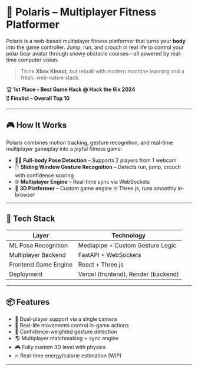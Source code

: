 # 🐾 Polaris – Multiplayer Fitness Platformer

Polaris is a web-based multiplayer fitness platformer that turns your **body** into the game controller. Jump, run, and crouch in real life to control your polar bear avatar through snowy obstacle courses—all powered by real-time computer vision.

> Think **Xbox Kinect**, but rebuilt with modern machine learning and a fresh, web-native stack.

🏆 **1st Place – Best Game Hack @ Hack the 6ix 2024**  
🎖 **Finalist – Overall Top 10**

---

## 🎮 How It Works

Polaris combines motion tracking, gesture recognition, and real-time multiplayer gameplay into a joyful fitness game:

- 🧍‍♂️ **Full-body Pose Detection** – Supports 2 players from 1 webcam
- ✋ **Sliding Window Gesture Recognition** – Detects run, jump, crouch with confidence scoring
- 🌐 **Multiplayer Engine** – Real-time sync via WebSockets
- 🧊 **3D Platformer** – Custom game engine in Three.js, runs smoothly in-browser

---

## 🧠 Tech Stack

| Layer | Technology |
|-------|------------|
| ML Pose Recognition | Mediapipe + Custom Gesture Logic |
| Multiplayer Backend | FastAPI + WebSockets |
| Frontend Game Engine | React + Three.js |
| Deployment | Vercel (frontend), Render (backend) |

---

## 📦 Features

- 👥 Dual-player support via a single camera  
- 🏃 Real-life movements control in-game actions  
- 🧠 Confidence-weighted gesture detection  
- 🌎 Multiplayer matchmaking + sync engine  
- 🎮 Fully custom 3D level with physics  
- 🔥 Real-time energy/calorie estimation (WIP)

---
